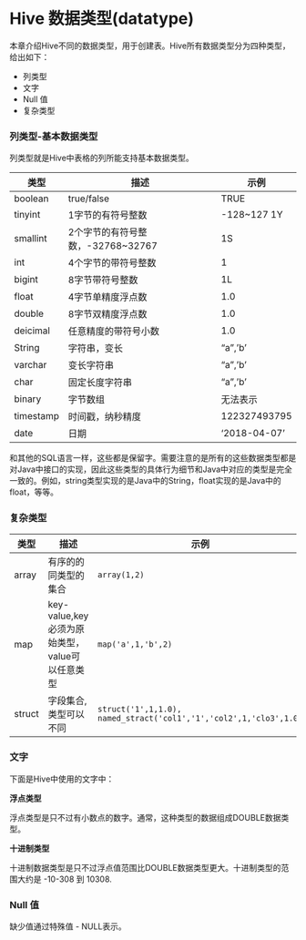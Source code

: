 # Hive 数据类型(datatype)

本章介绍Hive不同的数据类型，用于创建表。Hive所有数据类型分为四种类型，给出如下：

- 	列类型
- 	文字
- 	Null 值
- 	复杂类型

### 列类型-基本数据类型

列类型就是Hive中表格的列所能支持基本数据类型。

| 类型      | 描述                              | 示例         |
| --------- | --------------------------------- | ------------ |
| boolean   | true/false                        | TRUE         |
| tinyint   | 1字节的有符号整数                 | -128~127 1Y  |
| smallint  | 2个字节的有符号整数，-32768~32767 | 1S           |
| int       | 4个字节的带符号整数               | 1            |
| bigint    | 8字节带符号整数                   | 1L           |
| float     | 4字节单精度浮点数                 | 1.0          |
| double    | 8字节双精度浮点数                 | 1.0          |
| deicimal  | 任意精度的带符号小数              | 1.0          |
| String    | 字符串，变长                      | “a”,’b’      |
| varchar   | 变长字符串                        | “a”,’b’      |
| char      | 固定长度字符串                    | “a”,’b’      |
| binary    | 字节数组                          | 无法表示     |
| timestamp | 时间戳，纳秒精度                  | 122327493795 |
| date      | 日期                              | ‘2018-04-07’ |

和其他的SQL语言一样，这些都是保留字。需要注意的是所有的这些数据类型都是对Java中接口的实现，因此这些类型的具体行为细节和Java中对应的类型是完全一致的。例如，string类型实现的是Java中的String，float实现的是Java中的float，等等。

### 复杂类型

| 类型   | 描述                                           | 示例                                                         |
| ------ | ---------------------------------------------- | ------------------------------------------------------------ |
| array  | 有序的的同类型的集合                           | `array(1,2)`                                                 |
| map    | key-value,key必须为原始类型，value可以任意类型 | `map('a',1,'b',2)`                                           |
| struct | 字段集合,类型可以不同                          | `struct('1',1,1.0), named_stract('col1','1','col2',1,'clo3',1.0)` |
### 文字

下面是Hive中使用的文字中：

**浮点类型**

浮点类型是只不过有小数点的数字。通常，这种类型的数据组成DOUBLE数据类型。

**十进制类型**

十进制数据类型是只不过浮点值范围比DOUBLE数据类型更大。十进制类型的范围大约是 -10-308 到 10308.

### Null 值

缺少值通过特殊值 - NULL表示。

